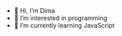 - 👋 Hi, I’m Dima
- 👀 I’m interested in programming
- 🌱 I’m currently learning JavaScript

<!---
ddekerr/ddekerr is a ✨ special ✨ repository because its `README.md` (this file) appears on your GitHub profile.
You can click the Preview link to take a look at your changes.
--->
